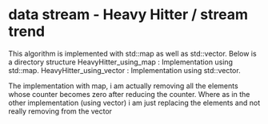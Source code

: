 # data stream - Heavy Hitter / stream trend

This algorithm is implemented with std::map as well as std::vector. Below is a directory structure
HeavyHitter_using_map       : Implementation using std::map. 
HeavyHitter_using_vector    : Implementation using std::vector.

The implementation with map, i am actually removing all the elements whose counter becomes zero after reducing the counter. Where as in the other implementation (using vector) i am just replacing the elements and not really removing from the vector 
